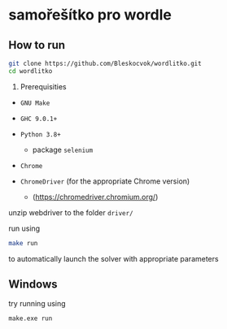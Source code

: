 # samořešítko pro wordle


## How to run

```sh
git clone https://github.com/Bleskocvok/wordlitko.git
cd wordlitko
```

1. Prerequisities

- `GNU Make`
- `GHC 9.0.1+`
- `Python 3.8+`
    - package `selenium`

- `Chrome`
- `ChromeDriver` (for the appropriate Chrome version)
    - (https://chromedriver.chromium.org/)

unzip webdriver to the folder `driver/`

run using
```sh
make run
```
to automatically launch the solver with appropriate parameters


## Windows

try running using
```sh
make.exe run
```
